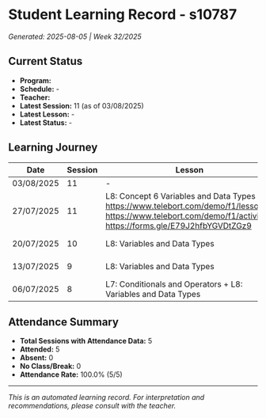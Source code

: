 # Student Learning Record - s10787
*Generated: 2025-08-05 | Week 32/2025*

## Current Status
- **Program:** 
- **Schedule:**  -
- **Teacher:** 
- **Latest Session:** 11 (as of 03/08/2025)
- **Latest Lesson:** -
- **Latest Status:** -

## Learning Journey
| Date | Session | Lesson | Attendance | Progress |
|------|---------|--------|------------|----------|
| 03/08/2025 | 11 | - | - | - |
| 27/07/2025 | 11 | L8: Concept 6 Variables and Data Types https://www.telebort.com/demo/f1/lesson/6 https://www.telebort.com/demo/f1/activity/6 https://forms.gle/E79J2hfbYGVDtZGz9  | Rahmat | - |
| 20/07/2025 | 10 | L8: Variables and Data Types | Rahmat | In Progress |
| 13/07/2025 | 9 | L8: Variables and Data Types | Rahmat | In Progress |
| 06/07/2025 | 8 | L7: Conditionals and Operators + L8: Variables and Data Types | Rahmat | - |

## Attendance Summary
- **Total Sessions with Attendance Data:** 5
- **Attended:** 5
- **Absent:** 0
- **No Class/Break:** 0
- **Attendance Rate:** 100.0% (5/5)

---
*This is an automated learning record. For interpretation and recommendations, please consult with the teacher.*